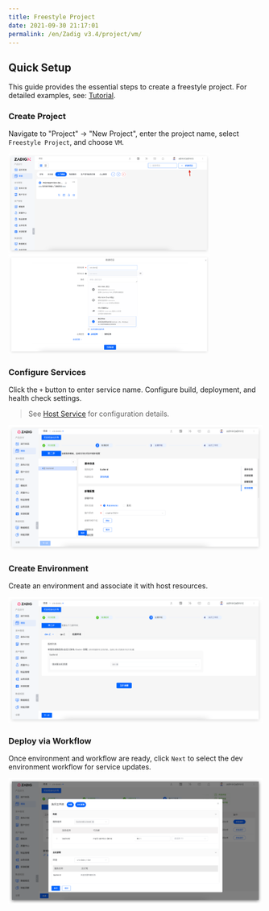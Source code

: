 ```yaml
---
title: Freestyle Project
date: 2021-09-30 21:17:01
permalink: /en/Zadig v3.4/project/vm/
---
```


## Quick Setup

This guide provides the essential steps to create a freestyle project. For detailed examples, see: [Tutorial](https://www.koderover.com/tutorials-detail/codelabs/cloudhost/index.html?index=..%2F..index#0).

### Create Project

Navigate to "Project" → "New Project", enter the project name, select `Freestyle Project`, and choose `VM`.

<img src="../../../_images/create_project_entrance.png" width="400">
<img src="../../../_images/vm_onboarding_1_310.png" width="400">

### Configure Services
Click the `+` button to enter service name. Configure build, deployment, and health check settings.

> See [Host Service](/en/Zadig%20v3.4/project/service/vm/) for configuration details.

![Service configuration](../../../_images/vm_onboarding_add_service_220.png)

### Create Environment

Create an environment and associate it with host resources.

![Join the environment](../../../_images/vm_onboarding_3_220.png)

### Deploy via Workflow

Once environment and workflow are ready, click `Next` to select the dev environment workflow for service updates.

![Workflow delivery](../../../_images/vm_onboarding_4_220.png)